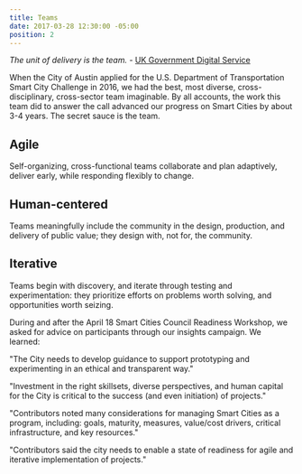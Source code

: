 ```yaml
---
title: Teams
date: 2017-03-28 12:30:00 -05:00
position: 2
---
```


*The unit of delivery is the team.* - [UK Government Digital Service](https://gds.blog.gov.uk/2012/10/26/what-weve-learnt-about-scaling-agile/)

When the City of Austin applied for the U.S. Department of Transportation Smart City Challenge in 2016, we had the best, most diverse, cross-disciplinary, cross-sector team imaginable. By all accounts, the work this team did to answer the call advanced our progress on Smart Cities by about 3-4 years. The secret sauce is the team.

## Agile
Self-organizing, cross-functional teams collaborate and plan adaptively, deliver early, while responding flexibly to change.

## Human-centered
Teams meaningfully include the community in the design, production, and delivery of public value; they design with, not for, the community.

## Iterative
Teams begin with discovery, and iterate through testing and experimentation: they prioritize efforts on problems worth solving, and opportunities worth seizing.

During and after the April 18 Smart Cities Council Readiness Workshop, we asked for advice on participants through our insights campaign. We learned:

"The City needs to develop guidance to support prototyping and experimenting in an ethical and transparent way."

"Investment in the right skillsets, diverse perspectives, and human capital for the City is critical to the success (and even initiation) of projects."

"Contributors noted many considerations for managing Smart Cities as a program, including: goals, maturity, measures, value/cost drivers, critical infrastructure, and key resources."

"Contributors said the city needs to enable a state of readiness for agile and iterative implementation of projects."
